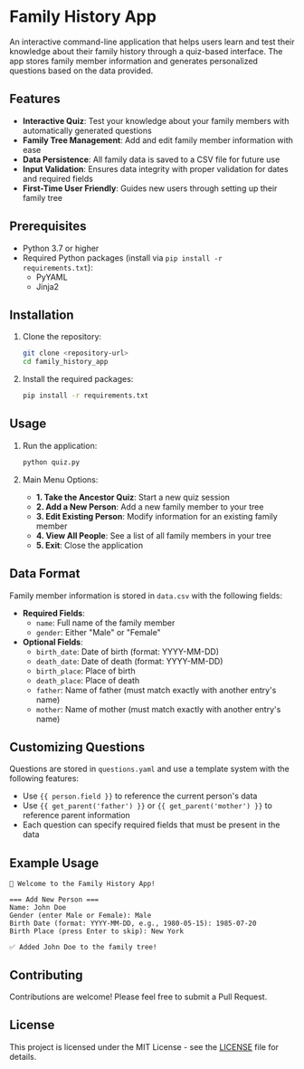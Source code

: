 # Family History App

An interactive command-line application that helps users learn and test their knowledge about their family history through a quiz-based interface. The app stores family member information and generates personalized questions based on the data provided.

## Features

- **Interactive Quiz**: Test your knowledge about your family members with automatically generated questions
- **Family Tree Management**: Add and edit family member information with ease
- **Data Persistence**: All family data is saved to a CSV file for future use
- **Input Validation**: Ensures data integrity with proper validation for dates and required fields
- **First-Time User Friendly**: Guides new users through setting up their family tree

## Prerequisites

- Python 3.7 or higher
- Required Python packages (install via `pip install -r requirements.txt`):
  - PyYAML
  - Jinja2

## Installation

1. Clone the repository:
   ```bash
   git clone <repository-url>
   cd family_history_app
   ```

2. Install the required packages:
   ```bash
   pip install -r requirements.txt
   ```

## Usage

1. Run the application:
   ```bash
   python quiz.py
   ```

2. Main Menu Options:
   - **1. Take the Ancestor Quiz**: Start a new quiz session
   - **2. Add a New Person**: Add a new family member to your tree
   - **3. Edit Existing Person**: Modify information for an existing family member
   - **4. View All People**: See a list of all family members in your tree
   - **5. Exit**: Close the application

## Data Format

Family member information is stored in `data.csv` with the following fields:
- **Required Fields**:
  - `name`: Full name of the family member
  - `gender`: Either "Male" or "Female"
- **Optional Fields**:
  - `birth_date`: Date of birth (format: YYYY-MM-DD)
  - `death_date`: Date of death (format: YYYY-MM-DD)
  - `birth_place`: Place of birth
  - `death_place`: Place of death
  - `father`: Name of father (must match exactly with another entry's name)
  - `mother`: Name of mother (must match exactly with another entry's name)

## Customizing Questions

Questions are stored in `questions.yaml` and use a template system with the following features:
- Use `{{ person.field }}` to reference the current person's data
- Use `{{ get_parent('father') }}` or `{{ get_parent('mother') }}` to reference parent information
- Each question can specify required fields that must be present in the data

## Example Usage

```
📜 Welcome to the Family History App!

=== Add New Person ===
Name: John Doe
Gender (enter Male or Female): Male
Birth Date (format: YYYY-MM-DD, e.g., 1980-05-15): 1985-07-20
Birth Place (press Enter to skip): New York

✅ Added John Doe to the family tree!
```

## Contributing

Contributions are welcome! Please feel free to submit a Pull Request.

## License

This project is licensed under the MIT License - see the [LICENSE](LICENSE) file for details.
